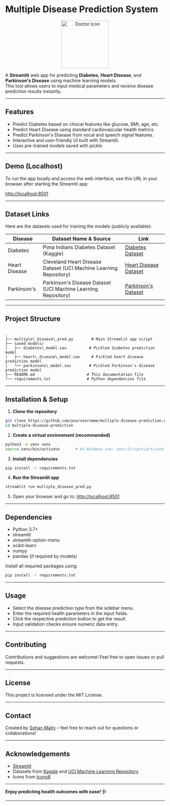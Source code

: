 
# Multiple Disease Prediction System

<p align="center">
  <img src="https://cdn-icons-png.flaticon.com/512/2965/2965478.png" alt="Doctor Icon" width="150" />
</p>

A **Streamlit** web app for predicting **Diabetes**, **Heart Disease**, and **Parkinson's Disease** using machine learning models.  
This tool allows users to input medical parameters and receive disease prediction results instantly.

---

## Features

- Predict Diabetes based on clinical features like glucose, BMI, age, etc.
- Predict Heart Disease using standard cardiovascular health metrics.
- Predict Parkinson's Disease from vocal and speech signal features.
- Interactive and user-friendly UI built with Streamlit.
- Uses pre-trained models saved with pickle.

---

## Demo (Localhost)

To run the app locally and access the web interface, use this URL in your browser after starting the Streamlit app:

[http://localhost:8501](http://localhost:8501)

---

## Dataset Links

Here are the datasets used for training the models (publicly available):

| Disease         | Dataset Name & Source                             | Link                                                |
|-----------------|-------------------------------------------------|-----------------------------------------------------|
| Diabetes        | Pima Indians Diabetes Dataset (Kaggle)           | [Diabetes Dataset](https://drive.google.com/file/d/1DQa_LDAzedAfVGEaKoPSlug0dbwzXmsC/view?usp=sharing) |
| Heart Disease   | Cleveland Heart Disease Dataset (UCI Machine Learning Repository) | [Heart Disease Dataset](https://drive.google.com/file/d/1b4YKL6ra3LQdRfc0FP9AS_fD8OpGqkD1/view?usp=sharing)          |
| Parkinson's     | Parkinson's Disease Dataset (UCI Machine Learning Repository)    | [Parkinson's Dataset](https://drive.google.com/file/d/1OB8YsOUK9UlYCSFa3RggNEAFtUtzDIQc/view?usp=sharing)               |

---

## Project Structure

```

.
├── multiple\_disease\_pred.py        # Main Streamlit app script
├── saved models/
│   ├── diabetes\_model.sav          # Pickled diabetes prediction model
│   ├── heart\_disease\_model.sav     # Pickled heart disease prediction model
│   └── parkinsons\_model.sav        # Pickled Parkinson's disease prediction model
├── README.md                       # This documentation file
└── requirements.txt                # Python dependencies file

````

---

## Installation & Setup

1. **Clone the repository**

```bash
git clone https://github.com/yourusername/multiple-disease-prediction.git
cd multiple-disease-prediction
````

2. **Create a virtual environment (recommended)**

```bash
python3 -m venv venv
source venv/bin/activate       # On Windows use: venv\Scripts\activate
```

3. **Install dependencies**

```bash
pip install -r requirements.txt
```

4. **Run the Streamlit app**

```bash
streamlit run multiple_disease_pred.py
```

5. Open your browser and go to: [http://localhost:8501](http://localhost:8501)

---

## Dependencies

* Python 3.7+
* streamlit
* streamlit-option-menu
* scikit-learn
* numpy
* pandas (if required by models)

Install all required packages using:

```bash
pip install -r requirements.txt
```

---

## Usage

* Select the disease prediction type from the sidebar menu.
* Enter the required health parameters in the input fields.
* Click the respective prediction button to get the result.
* Input validation checks ensure numeric data entry.

---

## Contributing

Contributions and suggestions are welcome! Feel free to open issues or pull requests.

---

## License

This project is licensed under the MIT License.

---

## Contact

Created by [Sohan Maity](https://github.com/sohan2311) – feel free to reach out for questions or collaborations!

---

## Acknowledgements

* [Streamlit](https://streamlit.io/)
* Datasets from [Kaggle](https://www.kaggle.com/) and [UCI Machine Learning Repository](https://archive.ics.uci.edu/ml/index.php)
* Icons from [Icons8](https://icons8.com)

---

**Enjoy predicting health outcomes with ease! 🩺**



---



